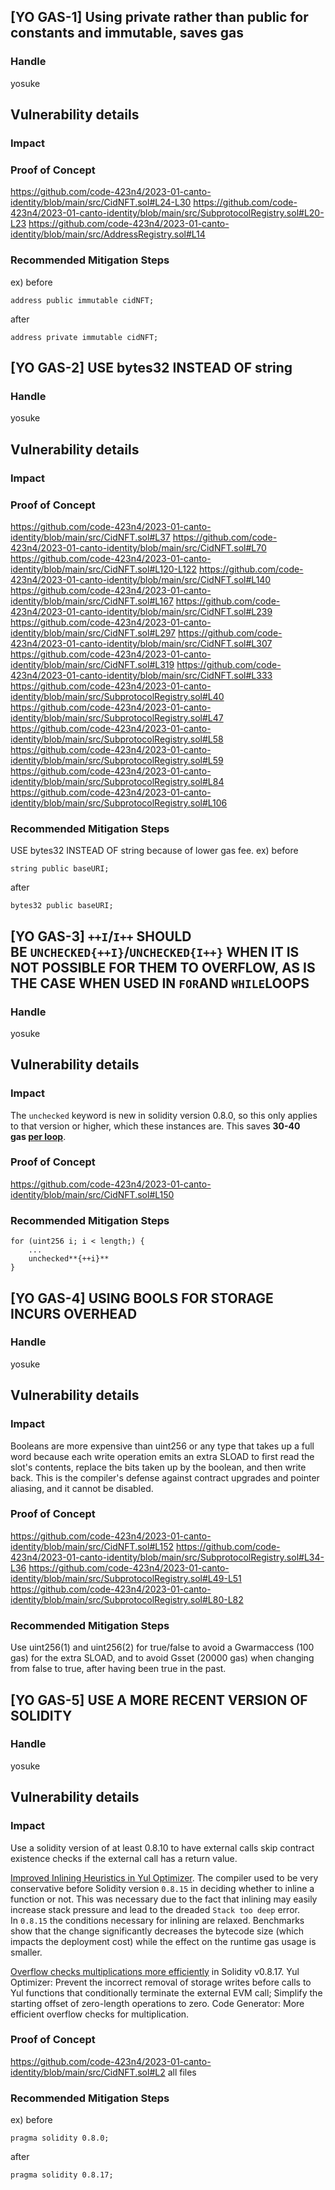## [YO GAS-1] Using private rather than public for constants and immutable, saves gas

### Handle
yosuke

## Vulnerability details
### Impact

### Proof of Concept
https://github.com/code-423n4/2023-01-canto-identity/blob/main/src/CidNFT.sol#L24-L30
https://github.com/code-423n4/2023-01-canto-identity/blob/main/src/SubprotocolRegistry.sol#L20-L23
https://github.com/code-423n4/2023-01-canto-identity/blob/main/src/AddressRegistry.sol#L14

### Recommended Mitigation Steps
ex)
before

```solidity=
address public immutable cidNFT;
```

after

```solidity=
address private immutable cidNFT;
```

## [YO GAS-2] USE bytes32 INSTEAD OF string

### Handle
yosuke

## Vulnerability details
### Impact

### Proof of Concept
https://github.com/code-423n4/2023-01-canto-identity/blob/main/src/CidNFT.sol#L37
https://github.com/code-423n4/2023-01-canto-identity/blob/main/src/CidNFT.sol#L70
https://github.com/code-423n4/2023-01-canto-identity/blob/main/src/CidNFT.sol#L120-L122
https://github.com/code-423n4/2023-01-canto-identity/blob/main/src/CidNFT.sol#L140
https://github.com/code-423n4/2023-01-canto-identity/blob/main/src/CidNFT.sol#L167
https://github.com/code-423n4/2023-01-canto-identity/blob/main/src/CidNFT.sol#L239
https://github.com/code-423n4/2023-01-canto-identity/blob/main/src/CidNFT.sol#L297
https://github.com/code-423n4/2023-01-canto-identity/blob/main/src/CidNFT.sol#L307
https://github.com/code-423n4/2023-01-canto-identity/blob/main/src/CidNFT.sol#L319
https://github.com/code-423n4/2023-01-canto-identity/blob/main/src/CidNFT.sol#L333
https://github.com/code-423n4/2023-01-canto-identity/blob/main/src/SubprotocolRegistry.sol#L40
https://github.com/code-423n4/2023-01-canto-identity/blob/main/src/SubprotocolRegistry.sol#L47
https://github.com/code-423n4/2023-01-canto-identity/blob/main/src/SubprotocolRegistry.sol#L58
https://github.com/code-423n4/2023-01-canto-identity/blob/main/src/SubprotocolRegistry.sol#L59
https://github.com/code-423n4/2023-01-canto-identity/blob/main/src/SubprotocolRegistry.sol#L84
https://github.com/code-423n4/2023-01-canto-identity/blob/main/src/SubprotocolRegistry.sol#L106

### Recommended Mitigation Steps
USE bytes32 INSTEAD OF string because of lower gas fee.
ex)
before

```solidity=
string public baseURI;
```

after

```solidity=
bytes32 public baseURI;
```

## [YO GAS-3] `++I`/`I++` SHOULD BE `UNCHECKED{++I}`/`UNCHECKED{I++}` WHEN IT IS NOT POSSIBLE FOR THEM TO OVERFLOW, AS IS THE CASE WHEN USED IN `FOR`AND `WHILE`LOOPS

### Handle
yosuke

## Vulnerability details
### Impact

The `unchecked` keyword is new in solidity version 0.8.0, so this only applies to that version or higher, which these instances are. This saves **30-40 gas [per loop](https://gist.github.com/hrkrshnn/ee8fabd532058307229d65dcd5836ddc#the-increment-in-for-loop-post-condition-can-be-made-unchecked)**.

### Proof of Concept
https://github.com/code-423n4/2023-01-canto-identity/blob/main/src/CidNFT.sol#L150

### Recommended Mitigation Steps

```solidity
for (uint256 i; i < length;) {
	...
	unchecked**{++i}**
}
```

## [YO GAS-4] USING BOOLS FOR STORAGE INCURS OVERHEAD

### Handle
yosuke

## Vulnerability details
### Impact
Booleans are more expensive than uint256 or any type that takes up a full word because each write operation emits an extra SLOAD to first read the slot's contents, replace the bits taken up by the boolean, and then write back. This is the compiler's defense against contract upgrades and  pointer aliasing, and it cannot be disabled.

### Proof of Concept
https://github.com/code-423n4/2023-01-canto-identity/blob/main/src/CidNFT.sol#L152
https://github.com/code-423n4/2023-01-canto-identity/blob/main/src/SubprotocolRegistry.sol#L34-L36
https://github.com/code-423n4/2023-01-canto-identity/blob/main/src/SubprotocolRegistry.sol#L49-L51
https://github.com/code-423n4/2023-01-canto-identity/blob/main/src/SubprotocolRegistry.sol#L80-L82

### Recommended Mitigation Steps
Use uint256(1) and uint256(2) for true/false to avoid a Gwarmaccess (100 gas) for the extra SLOAD, and to avoid Gsset (20000 gas) when changing from false to true, after having been true in the past.

## [YO GAS-5] USE A MORE RECENT VERSION OF SOLIDITY

### Handle
yosuke

## Vulnerability details
### Impact
Use a solidity version of at least 0.8.10 to have external calls skip contract existence checks if the external call has a return value.

[Improved Inlining Heuristics in Yul Optimizer](https://blog.soliditylang.org/2022/06/15/solidity-0.8.15-release-announcement/). The compiler used to be very conservative before Solidity version `0.8.15` in deciding whether to inline a function or not. This was necessary due to the fact that inlining may easily increase stack pressure and lead to the dreaded `Stack too deep` error. In `0.8.15` the conditions necessary for inlining are relaxed. Benchmarks show that the change significantly decreases the bytecode size (which impacts the deployment cost) while the effect on the runtime gas usage is smaller.

[Overflow checks multiplications more efficiently](https://blog.soliditylang.org/2022/09/08/solidity-0.8.17-release-announcement/) in Solidity v0.8.17. Yul Optimizer: Prevent the incorrect removal of storage writes before calls to Yul functions that conditionally terminate the external EVM call; Simplify the starting offset of zero-length operations to zero. Code Generator: More efficient overflow checks for multiplication.


### Proof of Concept
https://github.com/code-423n4/2023-01-canto-identity/blob/main/src/CidNFT.sol#L2
all files


### Recommended Mitigation Steps
ex)
before

```solidity
pragma solidity 0.8.0;
```

after

```solidity
pragma solidity 0.8.17;
```